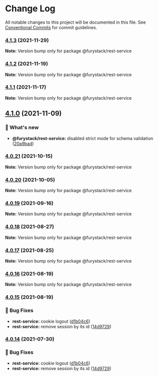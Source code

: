 # Change Log

All notable changes to this project will be documented in this file.
See [Conventional Commits](https://conventionalcommits.org) for commit guidelines.

### [4.1.3](https://github.com/furystack/furystack/compare/@furystack/rest-service@4.1.2...@furystack/rest-service@4.1.3) (2021-11-29)

**Note:** Version bump only for package @furystack/rest-service






### [4.1.2](https://github.com/furystack/furystack/compare/@furystack/rest-service@4.1.1...@furystack/rest-service@4.1.2) (2021-11-19)

**Note:** Version bump only for package @furystack/rest-service






### [4.1.1](https://github.com/furystack/furystack/compare/@furystack/rest-service@4.1.0...@furystack/rest-service@4.1.1) (2021-11-17)

**Note:** Version bump only for package @furystack/rest-service






## [4.1.0](https://github.com/furystack/furystack/compare/@furystack/rest-service@4.0.21...@furystack/rest-service@4.1.0) (2021-11-09)


### 🚀 What's new

* **@furystack/rest-service:** disabled strict mode for schema validation ([20a9bad](https://github.com/furystack/furystack/commit/20a9bad9368b06b6b3186273b767dbb690e6473a))




### [4.0.21](https://github.com/furystack/furystack/compare/@furystack/rest-service@4.0.20...@furystack/rest-service@4.0.21) (2021-10-15)

**Note:** Version bump only for package @furystack/rest-service






### [4.0.20](https://github.com/furystack/furystack/compare/@furystack/rest-service@4.0.19...@furystack/rest-service@4.0.20) (2021-10-05)

**Note:** Version bump only for package @furystack/rest-service






### [4.0.19](https://github.com/furystack/furystack/compare/@furystack/rest-service@4.0.18...@furystack/rest-service@4.0.19) (2021-09-16)

**Note:** Version bump only for package @furystack/rest-service






### [4.0.18](https://github.com/furystack/furystack/compare/@furystack/rest-service@4.0.17...@furystack/rest-service@4.0.18) (2021-08-27)

**Note:** Version bump only for package @furystack/rest-service






### [4.0.17](https://github.com/furystack/furystack/compare/@furystack/rest-service@4.0.16...@furystack/rest-service@4.0.17) (2021-08-25)

**Note:** Version bump only for package @furystack/rest-service






### [4.0.16](https://github.com/furystack/furystack/compare/@furystack/rest-service@4.0.15...@furystack/rest-service@4.0.16) (2021-08-19)

**Note:** Version bump only for package @furystack/rest-service






### [4.0.15](https://github.com/furystack/furystack/compare/@furystack/rest-service@2.3.2...@furystack/rest-service@4.0.15) (2021-08-19)


### 🐛 Bug Fixes

* **rest-service:** cookie logout ([d1b04c6](https://github.com/furystack/furystack/commit/d1b04c6d976951b74c7880ab57e5676618dd5bb2))
* **rest-service:** remove session by its id ([14d9729](https://github.com/furystack/furystack/commit/14d9729c1e9581bb86ef0d87b93b3ec65056bc29))




### [4.0.14](https://github.com/furystack/furystack/compare/@furystack/rest-service@2.3.2...@furystack/rest-service@4.0.14) (2021-07-30)


### 🐛 Bug Fixes

* **rest-service:** cookie logout ([d1b04c6](https://github.com/furystack/furystack/commit/d1b04c6d976951b74c7880ab57e5676618dd5bb2))
* **rest-service:** remove session by its id ([14d9729](https://github.com/furystack/furystack/commit/14d9729c1e9581bb86ef0d87b93b3ec65056bc29))
